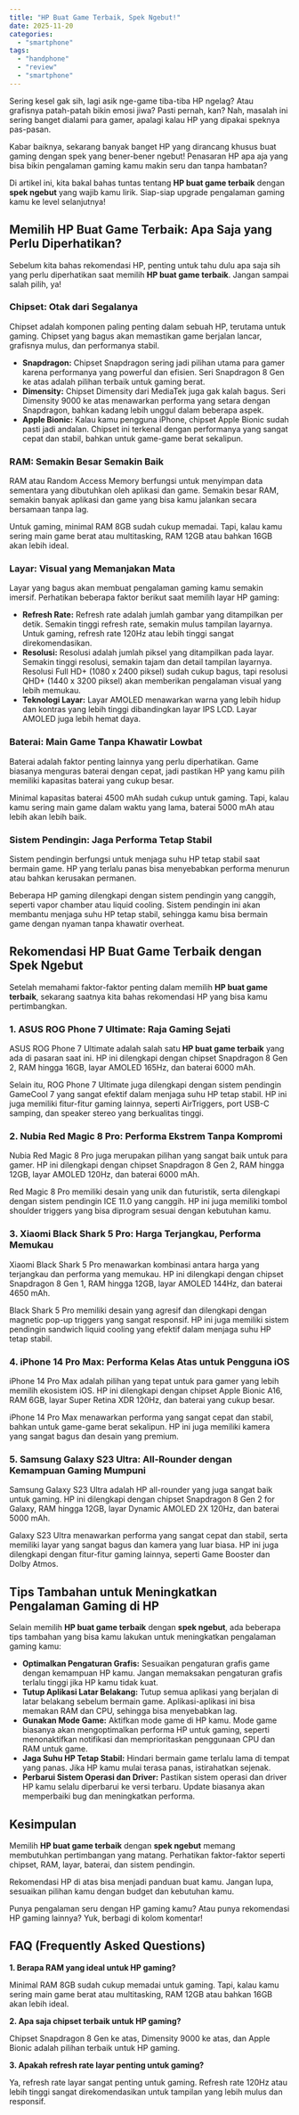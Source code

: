 ```yaml
---
title: "HP Buat Game Terbaik, Spek Ngebut!"
date: 2025-11-20
categories: 
  - "smartphone"
tags: 
  - "handphone"
  - "review"
  - "smartphone"
---
```


Sering kesel gak sih, lagi asik nge-game tiba-tiba HP ngelag? Atau grafisnya patah-patah bikin emosi jiwa? Pasti pernah, kan? Nah, masalah ini sering banget dialami para gamer, apalagi kalau HP yang dipakai speknya pas-pasan.

Kabar baiknya, sekarang banyak banget HP yang dirancang khusus buat gaming dengan spek yang bener-bener ngebut! Penasaran HP apa aja yang bisa bikin pengalaman gaming kamu makin seru dan tanpa hambatan?

Di artikel ini, kita bakal bahas tuntas tentang **HP buat game terbaik** dengan **spek ngebut** yang wajib kamu lirik. Siap-siap upgrade pengalaman gaming kamu ke level selanjutnya!

## Memilih HP Buat Game Terbaik: Apa Saja yang Perlu Diperhatikan?

Sebelum kita bahas rekomendasi HP, penting untuk tahu dulu apa saja sih yang perlu diperhatikan saat memilih **HP buat game terbaik**. Jangan sampai salah pilih, ya!

### Chipset: Otak dari Segalanya

Chipset adalah komponen paling penting dalam sebuah HP, terutama untuk gaming. Chipset yang bagus akan memastikan game berjalan lancar, grafisnya mulus, dan performanya stabil.

- **Snapdragon:** Chipset Snapdragon sering jadi pilihan utama para gamer karena performanya yang powerful dan efisien. Seri Snapdragon 8 Gen ke atas adalah pilihan terbaik untuk gaming berat.
- **Dimensity:** Chipset Dimensity dari MediaTek juga gak kalah bagus. Seri Dimensity 9000 ke atas menawarkan performa yang setara dengan Snapdragon, bahkan kadang lebih unggul dalam beberapa aspek.
- **Apple Bionic:** Kalau kamu pengguna iPhone, chipset Apple Bionic sudah pasti jadi andalan. Chipset ini terkenal dengan performanya yang sangat cepat dan stabil, bahkan untuk game-game berat sekalipun.

### RAM: Semakin Besar Semakin Baik

RAM atau Random Access Memory berfungsi untuk menyimpan data sementara yang dibutuhkan oleh aplikasi dan game. Semakin besar RAM, semakin banyak aplikasi dan game yang bisa kamu jalankan secara bersamaan tanpa lag.

Untuk gaming, minimal RAM 8GB sudah cukup memadai. Tapi, kalau kamu sering main game berat atau multitasking, RAM 12GB atau bahkan 16GB akan lebih ideal.

### Layar: Visual yang Memanjakan Mata

Layar yang bagus akan membuat pengalaman gaming kamu semakin imersif. Perhatikan beberapa faktor berikut saat memilih layar HP gaming:

- **Refresh Rate:** Refresh rate adalah jumlah gambar yang ditampilkan per detik. Semakin tinggi refresh rate, semakin mulus tampilan layarnya. Untuk gaming, refresh rate 120Hz atau lebih tinggi sangat direkomendasikan.
- **Resolusi:** Resolusi adalah jumlah piksel yang ditampilkan pada layar. Semakin tinggi resolusi, semakin tajam dan detail tampilan layarnya. Resolusi Full HD+ (1080 x 2400 piksel) sudah cukup bagus, tapi resolusi QHD+ (1440 x 3200 piksel) akan memberikan pengalaman visual yang lebih memukau.
- **Teknologi Layar:** Layar AMOLED menawarkan warna yang lebih hidup dan kontras yang lebih tinggi dibandingkan layar IPS LCD. Layar AMOLED juga lebih hemat daya.

### Baterai: Main Game Tanpa Khawatir Lowbat

Baterai adalah faktor penting lainnya yang perlu diperhatikan. Game biasanya menguras baterai dengan cepat, jadi pastikan HP yang kamu pilih memiliki kapasitas baterai yang cukup besar.

Minimal kapasitas baterai 4500 mAh sudah cukup untuk gaming. Tapi, kalau kamu sering main game dalam waktu yang lama, baterai 5000 mAh atau lebih akan lebih baik.

### Sistem Pendingin: Jaga Performa Tetap Stabil

Sistem pendingin berfungsi untuk menjaga suhu HP tetap stabil saat bermain game. HP yang terlalu panas bisa menyebabkan performa menurun atau bahkan kerusakan permanen.

Beberapa HP gaming dilengkapi dengan sistem pendingin yang canggih, seperti vapor chamber atau liquid cooling. Sistem pendingin ini akan membantu menjaga suhu HP tetap stabil, sehingga kamu bisa bermain game dengan nyaman tanpa khawatir overheat.

## Rekomendasi HP Buat Game Terbaik dengan Spek Ngebut

Setelah memahami faktor-faktor penting dalam memilih **HP buat game terbaik**, sekarang saatnya kita bahas rekomendasi HP yang bisa kamu pertimbangkan.

### 1\. ASUS ROG Phone 7 Ultimate: Raja Gaming Sejati

ASUS ROG Phone 7 Ultimate adalah salah satu **HP buat game terbaik** yang ada di pasaran saat ini. HP ini dilengkapi dengan chipset Snapdragon 8 Gen 2, RAM hingga 16GB, layar AMOLED 165Hz, dan baterai 6000 mAh.

Selain itu, ROG Phone 7 Ultimate juga dilengkapi dengan sistem pendingin GameCool 7 yang sangat efektif dalam menjaga suhu HP tetap stabil. HP ini juga memiliki fitur-fitur gaming lainnya, seperti AirTriggers, port USB-C samping, dan speaker stereo yang berkualitas tinggi.

### 2\. Nubia Red Magic 8 Pro: Performa Ekstrem Tanpa Kompromi

Nubia Red Magic 8 Pro juga merupakan pilihan yang sangat baik untuk para gamer. HP ini dilengkapi dengan chipset Snapdragon 8 Gen 2, RAM hingga 12GB, layar AMOLED 120Hz, dan baterai 6000 mAh.

Red Magic 8 Pro memiliki desain yang unik dan futuristik, serta dilengkapi dengan sistem pendingin ICE 11.0 yang canggih. HP ini juga memiliki tombol shoulder triggers yang bisa diprogram sesuai dengan kebutuhan kamu.

### 3\. Xiaomi Black Shark 5 Pro: Harga Terjangkau, Performa Memukau

Xiaomi Black Shark 5 Pro menawarkan kombinasi antara harga yang terjangkau dan performa yang memukau. HP ini dilengkapi dengan chipset Snapdragon 8 Gen 1, RAM hingga 12GB, layar AMOLED 144Hz, dan baterai 4650 mAh.

Black Shark 5 Pro memiliki desain yang agresif dan dilengkapi dengan magnetic pop-up triggers yang sangat responsif. HP ini juga memiliki sistem pendingin sandwich liquid cooling yang efektif dalam menjaga suhu HP tetap stabil.

### 4\. iPhone 14 Pro Max: Performa Kelas Atas untuk Pengguna iOS

iPhone 14 Pro Max adalah pilihan yang tepat untuk para gamer yang lebih memilih ekosistem iOS. HP ini dilengkapi dengan chipset Apple Bionic A16, RAM 6GB, layar Super Retina XDR 120Hz, dan baterai yang cukup besar.

iPhone 14 Pro Max menawarkan performa yang sangat cepat dan stabil, bahkan untuk game-game berat sekalipun. HP ini juga memiliki kamera yang sangat bagus dan desain yang premium.

### 5\. Samsung Galaxy S23 Ultra: All-Rounder dengan Kemampuan Gaming Mumpuni

Samsung Galaxy S23 Ultra adalah HP all-rounder yang juga sangat baik untuk gaming. HP ini dilengkapi dengan chipset Snapdragon 8 Gen 2 for Galaxy, RAM hingga 12GB, layar Dynamic AMOLED 2X 120Hz, dan baterai 5000 mAh.

Galaxy S23 Ultra menawarkan performa yang sangat cepat dan stabil, serta memiliki layar yang sangat bagus dan kamera yang luar biasa. HP ini juga dilengkapi dengan fitur-fitur gaming lainnya, seperti Game Booster dan Dolby Atmos.

## Tips Tambahan untuk Meningkatkan Pengalaman Gaming di HP

Selain memilih **HP buat game terbaik** dengan **spek ngebut**, ada beberapa tips tambahan yang bisa kamu lakukan untuk meningkatkan pengalaman gaming kamu:

- **Optimalkan Pengaturan Grafis:** Sesuaikan pengaturan grafis game dengan kemampuan HP kamu. Jangan memaksakan pengaturan grafis terlalu tinggi jika HP kamu tidak kuat.
- **Tutup Aplikasi Latar Belakang:** Tutup semua aplikasi yang berjalan di latar belakang sebelum bermain game. Aplikasi-aplikasi ini bisa memakan RAM dan CPU, sehingga bisa menyebabkan lag.
- **Gunakan Mode Game:** Aktifkan mode game di HP kamu. Mode game biasanya akan mengoptimalkan performa HP untuk gaming, seperti menonaktifkan notifikasi dan memprioritaskan penggunaan CPU dan RAM untuk game.
- **Jaga Suhu HP Tetap Stabil:** Hindari bermain game terlalu lama di tempat yang panas. Jika HP kamu mulai terasa panas, istirahatkan sejenak.
- **Perbarui Sistem Operasi dan Driver:** Pastikan sistem operasi dan driver HP kamu selalu diperbarui ke versi terbaru. Update biasanya akan memperbaiki bug dan meningkatkan performa.

## Kesimpulan

Memilih **HP buat game terbaik** dengan **spek ngebut** memang membutuhkan pertimbangan yang matang. Perhatikan faktor-faktor seperti chipset, RAM, layar, baterai, dan sistem pendingin.

Rekomendasi HP di atas bisa menjadi panduan buat kamu. Jangan lupa, sesuaikan pilihan kamu dengan budget dan kebutuhan kamu.

Punya pengalaman seru dengan HP gaming kamu? Atau punya rekomendasi HP gaming lainnya? Yuk, berbagi di kolom komentar!

## FAQ (Frequently Asked Questions)

**1\. Berapa RAM yang ideal untuk HP gaming?**

Minimal RAM 8GB sudah cukup memadai untuk gaming. Tapi, kalau kamu sering main game berat atau multitasking, RAM 12GB atau bahkan 16GB akan lebih ideal.

**2\. Apa saja chipset terbaik untuk HP gaming?**

Chipset Snapdragon 8 Gen ke atas, Dimensity 9000 ke atas, dan Apple Bionic adalah pilihan terbaik untuk HP gaming.

**3\. Apakah refresh rate layar penting untuk gaming?**

Ya, refresh rate layar sangat penting untuk gaming. Refresh rate 120Hz atau lebih tinggi sangat direkomendasikan untuk tampilan yang lebih mulus dan responsif.

